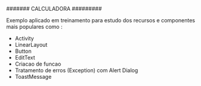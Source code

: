 ####### CALCULADORA #########

Exemplo aplicado em treinamento para estudo dos recursos e componentes mais populares como :

- Activity
- LinearLayout
- Button
- EditText
- Criacao de funcao
- Tratamento de erros (Exception) com Alert Dialog
- ToastMessage


